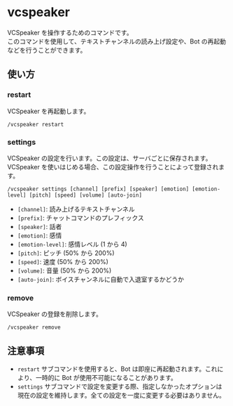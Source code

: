 # vcspeaker

VCSpeaker を操作するためのコマンドです。  
このコマンドを使用して、テキストチャンネルの読み上げ設定や、Bot の再起動などを行うことができます。

## 使い方

### restart

VCSpeaker を再起動します。

```text
/vcspeaker restart
```

### settings

VCSpeaker の設定を行います。この設定は、サーバごとに保存されます。  
VCSpeaker を使いはじめる場合、この設定操作を行うことによって登録されます。

```text
/vcspeaker settings [channel] [prefix] [speaker] [emotion] [emotion-level] [pitch] [speed] [volume] [auto-join]
```

- `[channel]`: 読み上げるテキストチャンネル
- `[prefix]`: チャットコマンドのプレフィックス
- `[speaker]`: 話者
- `[emotion]`: 感情
- `[emotion-level]`: 感情レベル (1 から 4)
- `[pitch]`: ピッチ (50% から 200%)
- `[speed]`: 速度 (50% から 200%)
- `[volume]`: 音量 (50% から 200%)
- `[auto-join]`: ボイスチャンネルに自動で入退室するかどうか

### remove

VCSpeaker の登録を削除します。

```text
/vcspeaker remove
```

## 注意事項

- `restart` サブコマンドを使用すると、Bot は即座に再起動されます。これにより、一時的に Bot が使用不可能になることがあります。
- `settings` サブコマンドで設定を変更する際、指定しなかったオプションは現在の設定を維持します。全ての設定を一度に変更する必要はありません。
